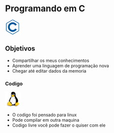 # Programando em C 
<img width="50" src="https://raw.githubusercontent.com/devicons/devicon/2ae2a900d2f041da66e950e4d48052658d850630/icons/c/c-line.svg">

## Objetivos
* Compartilhar os meus conhecimentos 
* Aprender uma linguagem de programação nova
* Chegar até editar dados da memoria

### Codigo
<img width="50" src="https://raw.githubusercontent.com/devicons/devicon/2ae2a900d2f041da66e950e4d48052658d850630/icons/linux/linux-original.svg">

* O codigo foi pensado para linux
* Pode compilar em outra maquina
* Codigo livre você pode fazer o quiser com ele